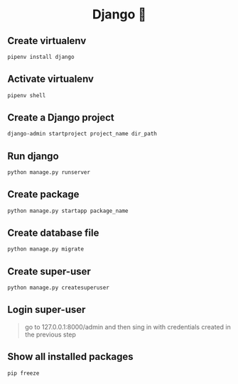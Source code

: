 <h1 align="center">Django 👋</h1>

## Create virtualenv

```sh
pipenv install django
```

## Activate virtualenv

```sh
pipenv shell
```

## Create a Django project

```sh
django-admin startproject project_name dir_path
```

## Run django

```sh
python manage.py runserver
```

## Create package

```sh
python manage.py startapp package_name
```

## Create database file

```sh
python manage.py migrate
```

## Create super-user

```sh
python manage.py createsuperuser
```

## Login super-user

> go to 127.0.0.1:8000/admin and then sing in with credentials created in the previous step

## Show all installed packages

```sh
pip freeze
```
